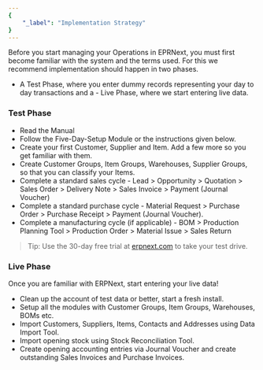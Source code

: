 ```yaml
---
{
	"_label": "Implementation Strategy"
}
---
```

Before you start managing your Operations in EPRNext, you must first become familiar with the system and the terms used. For this we recommend implementation should happen in two phases.

- A Test Phase, where you enter dummy records representing your day to day transactions and a - Live Phase, where we start entering live data.

### Test Phase

- Read the Manual
- Follow the Five-Day-Setup Module or the instructions given below.
- Create your first Customer, Supplier and Item. Add a few more so you get familiar with them.
- Create Customer Groups, Item Groups, Warehouses, Supplier Groups, so that you can classify your Items.
- Complete a standard sales cycle - Lead > Opportunity > Quotation > Sales Order > Delivery Note > Sales Invoice > Payment (Journal Voucher)
- Complete a standard purchase cycle - Material Request > Purchase Order > Purchase Receipt > Payment (Journal Voucher).
- Complete a manufacturing cycle (if applicable) - BOM > Production Planning Tool > Production Order > Material Issue >  Sales Return

> Tip: Use the 30-day free trial at [erpnext.com](https://erpnext.com) to take your test drive.

### Live Phase

Once you are familiar with ERPNext, start entering your live data!

- Clean up the account of test data or better, start a fresh install.
- Setup all the modules with Customer Groups, Item Groups, Warehouses, BOMs etc.
- Import Customers, Suppliers, Items, Contacts and Addresses using Data Import Tool.
- Import opening stock using Stock Reconciliation Tool.
- Create opening accounting entries via Journal Voucher and create outstanding Sales Invoices and Purchase Invoices.